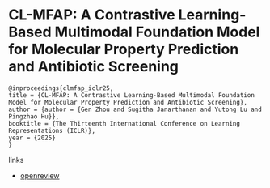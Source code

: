 # CL-MFAP: A Contrastive Learning-Based Multimodal Foundation Model for Molecular Property Prediction and Antibiotic Screening

```
@inproceedings{clmfap_iclr25,
title = {CL-MFAP: A Contrastive Learning-Based Multimodal Foundation Model for Molecular Property Prediction and Antibiotic Screening},
author = {author = {Gen Zhou and Sugitha Janarthanan and Yutong Lu and Pingzhao Hu}},
booktitle = {The Thirteenth International Conference on Learning Representations (ICLR)},
year = {2025}
}
```

links
- [openreview](https://openreview.net/forum?id=fv9XU7CyN2)
